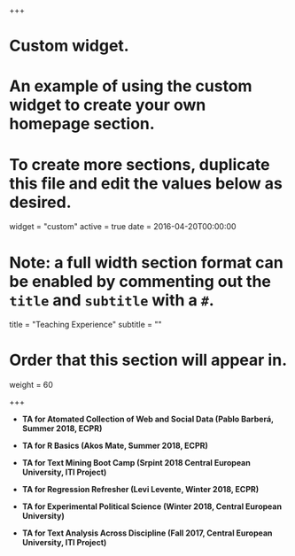 +++
# Custom widget.
# An example of using the custom widget to create your own homepage section.
# To create more sections, duplicate this file and edit the values below as desired.
widget = "custom"
active = true
date = 2016-04-20T00:00:00

# Note: a full width section format can be enabled by commenting out the `title` and `subtitle` with a `#`.
title = "Teaching Experience"
subtitle = ""

# Order that this section will appear in.
weight = 60

+++

+ **TA for Atomated Collection of Web and Social Data (Pablo Barberá, Summer 2018, ECPR)**

+ **TA for R Basics (Akos Mate, Summer 2018, ECPR)**

+ **TA for Text Mining Boot Camp (Srpint 2018 Central European University, ITI Project)**

+ **TA for Regression Refresher (Levi Levente, Winter 2018, ECPR)**

+ **TA for Experimental Political Science (Winter 2018, Central European University)**

+ **TA for Text Analysis Across Discipline (Fall 2017, Central European University, ITI Project)**
